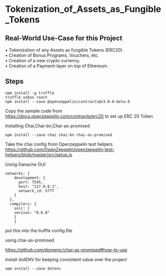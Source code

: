 # Tokenization_of_Assets_as_Fungible_Tokens
## Real-World Use-Case for this Project <br/>
• Tokenization of any Assets as fungible Tokens (ERC20).<br/>
• Creation of Bonus Programs, Vouchers, etc.<br/>
• Creation of a new crypto currency.<br/>
• Creation of a Payment-layer on top of Ethereum.<br/>

## Steps
```
npm install -g truffle
truffle unbox react
npm install --save @openzeppelin/contracts@v3.0.0-beta.0
```
Copy the sample code from https://docs.openzeppelin.com/contracts/erc20
to set up ERC 20 Token

Installing Chai,Chai-bn,Chai-as-promised
```
npm install --save chai chai-bn chai-as-promised
```
Take the chai config from Openzeppelin test helpers https://github.com/OpenZeppelin/openzeppelin-test-helpers/blob/master/src/setup.js

Using Ganache GUI
```
networks: {
    development: {
      port: 7545,
      host: "127.0.0.1",
      network_id: 5777
    }
  },
  compilers: {
    solc: {
    version: "0.6.0"
    }
    }
```
put this into the truffle config file

using chai-as-promised

https://github.com/domenic/chai-as-promised#how-to-use

Install dotENV for keeping consistent value over the project
```
npm install --save dotenv
```